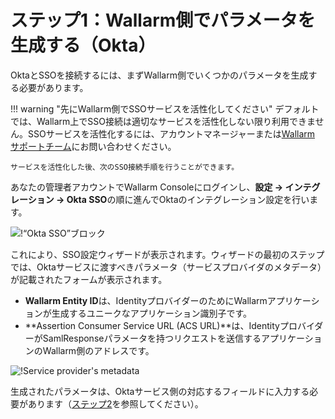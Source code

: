 [img-okta-sso-provider-wl]:     ../../../../images/admin-guides/configuration-guides/sso/okta/okta-sso-provider-wl.png
[img-sp-metadata]:              ../../../../images/admin-guides/configuration-guides/sso/okta/sp-metadata.png

[doc-setup-idp]:                setup-idp.md

#   ステップ1：Wallarm側でパラメータを生成する（Okta）

OktaとSSOを接続するには、まずWallarm側でいくつかのパラメータを生成する必要があります。

!!! warning "先にWallarm側でSSOサービスを活性化してください"
    デフォルトでは、Wallarm上でSSO接続は適切なサービスを活性化しない限り利用できません。SSOサービスを活性化するには、アカウントマネージャーまたは[Wallarm サポートチーム](mailto:support@wallarm.com)にお問い合わせください。

    サービスを活性化した後、次のSSO接続手順を行うことができます。

あなたの管理者アカウントでWallarm Consoleにログインし、**設定 → インテグレーション → Okta SSO**の順に進んでOktaのインテグレーション設定を行います。

![!“Okta SSO”ブロック][img-okta-sso-provider-wl]

これにより、SSO設定ウィザードが表示されます。ウィザードの最初のステップでは、Oktaサービスに渡すべきパラメータ（サービスプロバイダのメタデータ）が記載されたフォームが表示されます。
*   **Wallarm Entity ID**は、IdentityプロバイダーのためにWallarmアプリケーションが生成するユニークなアプリケーション識別子です。
*   **Assertion Consumer Service URL (ACS URL)**は、IdentityプロバイダーがSamlResponseパラメータを持つリクエストを送信するアプリケーションのWallarm側のアドレスです。

![!Service provider's metadata][img-sp-metadata]

生成されたパラメータは、Oktaサービス側の対応するフィールドに入力する必要があります（[ステップ2][doc-setup-idp]を参照してください）。